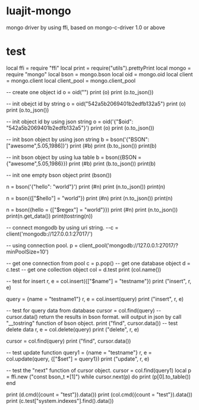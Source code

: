 luajit-mongo
============

mongo driver by using ffi, based on mongo-c-driver 1.0 or above

test
===========


local ffi = require "ffi"
local print = require("utils").prettyPrint
local mongo = require "mongo"
local bson = mongo.bson
local oid = mongo.oid
local client = mongo.client
local client_pool = mongo.client_pool

-- create one object id
o = oid("")
print (o)
print (o.to_json())

-- init obejct id by string
o = oid("542a5b2069401b2edfb132a5")
print (o)
print (o.to_json())

-- init object id by using json string
o = oid('{"$oid": "542a5b2069401b2edfb132a5"}')
print (o)
print (o.to_json())

-- init bson object by using json string
b = bson('{"BSON":["awesome",5.05,1986]}')
print (#b)
print (b.to_json())
print(b)

-- init bson object by using lua table
b = bson({BSON = {"awesome",5.05,1986}})
print (#b)
print (b.to_json())
print(b)

-- init one empty bson object
print (bson())

n = bson('{"hello": "world"}')
print (#n)
print (n.to_json())
print(n)

n = bson({["$hello"] = "world"})
print (#n)
print (n.to_json())
print(n)


n = bson({hello = {["$regex"] = "world"}})
print (#n)
print (n.to_json())
print(n.get_data())
print(tostring(n))


-- connect mongodb by using uri string.
--c = client('mongodb://127.0.0.1:27017/')

-- using connection pool.
p = client_pool('mongodb://127.0.0.1:27017/?minPoolSize=10')

-- get one connection from pool
c = p.pop()
-- get one database object
d = c.test
-- get one collection object
col = d.test
print (col.name())

-- test for insert
r, e = col.insert({["$name"] = "testname"})
print ("insert", r, e)

query = {name = "testname1"}
r, e = col.insert(query)
print ("insert", r, e)

-- test for query data from database
cursor = col.find(query)
-- cursor.data() return the results in bson format. will output in json by call "__tostring" function of bson object.
print ("find", cursor.data())
-- test delete data
r, e = col.delete(query)
print ("delete", r, e)

cursor = col.find(query)
print ("find", cursor.data())

-- test update function
query1 = {name = "testname"}
r, e = col.update(query, {["$set"] = query1})
print ("update", r, e)

-- test the "next" function of cursor object.
cursor = col.find(query1)
local p = ffi.new ("const bson_t *[1]")
while cursor.next(p) do
    print (p[0].to_table())
end

print (d.cmd({count = "test"}).data())
print (col.cmd({count = "test"}).data())
print (c.test["system.indexes"].find().data())

